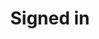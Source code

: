 # Signed in

<style>
  h1 {
    text-align: center;
  }
  button {
    padding: 10px 40px;
  }
  .middle {
    text-align: center;
  }
</style>

<br/><br/><br/>
